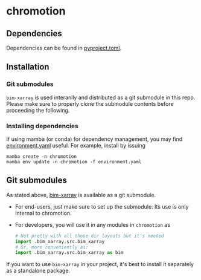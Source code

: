 # chromotion


## Dependencies
Dependencies can be found in [pyproject.toml](pyproject.toml).

## Installation
### Git submodules
`bim-xarray` is used interanlly and distributed as a git submodule
in this repo. Please make sure to properly clone the submodule contents
before proceeding the following.

### Installing dependencies
If using mamba (or conda) for dependency management, you may find
[environment.yaml](environment.yaml) useful. For example, install
by issuing
```
mamba create -n chromotion
mamba env update -n chromotion -f environment.yaml
```

## Git submodules
As stated above, [bim-xarray](https://github.com/SoftLivingMatter/bim-xarray/tree/release/chromotion)
is available as a git submodule.

- For end-users, just make sure to set up the submodule. Its use is only
internal to chromotion.

- For developers, you will use it in any modules in `chromotion` as
    ```python
    # Not pretty with all these dir layouts but it's needed
    import .bim_xarray.src.bim_xarray
    # Or, more conveniently as:
    import .bim_xarray.src.bim_xarray as bim
    ```

If you want to use `bim-xarray` in your project, it's best to install
it separately as a standalone package.
